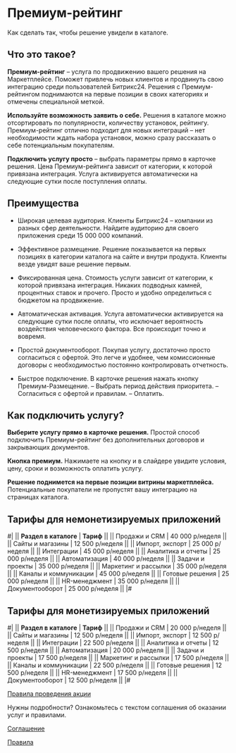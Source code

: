 # Премиум-рейтинг

Как сделать так, чтобы решение увидели в каталоге.

## Что это такое?

**Премиум-рейтинг** – услуга по продвижению вашего решения на Маркетплейсе. Поможет привлечь новых клиентов и продвинуть свою интеграцию среди пользователей Битрикс24. Решения с Премиум-рейтингом поднимаются на первые позиции в своих категориях и отмечены специальной меткой.

**Используйте возможность заявить о себе.** Решения в каталоге можно отсортировать по популярности, количеству установок, рейтингу. Премиум-рейтинг отлично подходит для новых интеграций – нет необходимости ждать набора установок, можно сразу рассказать о себе потенциальным покупателям.

**Подключить услугу просто** – выбрать параметры прямо в карточке решения. Цена Премиум-рейтинга зависит от категории, к которой привязана интеграция. Услуга активируется автоматически на следующие сутки после поступления оплаты.

## Преимущества

* Широкая целевая аудитория. Клиенты Битрикс24 – компании из разных сфер деятельности. Найдите аудиторию для своего приложения среди 15 000 000 компаний.

* Эффективное размещение. Решение показывается на первых позициях в категории каталога на сайте и внутри продукта. Клиенты везде увидят ваше решение первым.

* Фиксированная цена. Стоимость услуги зависит от категории, к которой привязана интеграция. Никаких подводных камней, процентных ставок и прочего. Просто и удобно определиться с бюджетом на продвижение.

* Автоматическая активация. Услуга автоматически активируется на следующие сутки после оплаты, что исключает вероятность воздействия человеческого фактора. Все происходит точно и вовремя.

* Простой документооборот. Покупая услугу, достаточно просто согласиться с офертой. Это легче и удобнее, чем комиссионные договоры с необходимостью постоянно контролировать отчетность.

* Быстрое подключение. В карточке решения нажать кнопку Премиум-Размещение. – Выбрать период действия приоритета. – Согласиться с офертой и правилам. – Оплатить.

## Как подключить услугу?

**Выберите услугу прямо в карточке решения.** Простой способ подключить Премиум-рейтинг без дополнительных договоров и закрывающих документов.

**Кнопка премиум.** Нажимаете на кнопку и в слайдере увидите условия, цену, сроки и возможность оплатить услугу.

**Решение поднимется на первые позиции витрины маркетплейса.** Потенциальные покупатели не пропустят вашу интеграцию на страницах каталога. 

## Тарифы для немонетизируемых приложений

#|
|| **Раздел в каталоге** | **Тариф** ||
|| Продажи и CRM | 40 000 р/неделя ||
|| Сайты и магазины | 12 500 р/неделя ||
|| Импорт, экспорт | 25 000 р/неделя ||
|| Интеграции | 45 000 р/неделя || 
|| Аналитика и отчеты | 25 000 р/неделя ||
|| Автоматизация | 40 000 р/неделя ||
|| Задачи и проекты | 35 000 р/неделя ||
|| Маркетинг и рассылки | 35 000 р/неделя ||
|| Каналы и коммуникации | 45 000 р/неделя ||
|| Готовые решения | 25 000 р/неделя ||
|| HR-менеджмент | 35 000 р/неделя ||
|| Документооборот | 25 000 р/неделя ||
|#

## Тарифы для монетизируемых приложений

#|
|| **Раздел в каталоге** | **Тариф** ||
|| Продажи и CRM | 20 000 р/неделя ||
|| Сайты и магазины | 12 500 р/неделя ||
|| Импорт, экспорт | 12 500 р/неделя ||
|| Интеграции | 22 500 р/неделя || 
|| Аналитика и отчеты | 12 500 р/неделя ||
|| Автоматизация | 20 000 р/неделя ||
|| Задачи и проекты | 17 500 р/неделя ||
|| Маркетинг и рассылки | 17 500 р/неделя ||
|| Каналы и коммуникации | 22 500 р/неделя ||
|| Готовые решения | 12 500 р/неделя ||
|| HR-менеджмент | 17 500 р/неделя ||
|| Документооборот | 12 500 р/неделя ||
|#

[Правила проведения акции](https://partners.1c-bitrix.ru/upload/marketplace/promotion_rules_premium_b24.pdf)

Нужны подробности? Ознакомьтесь с текстом соглашения об оказании услуг и правилами. 

[Соглашение](https://vendors.bitrix24.ru/oferta_premium.pdf)

[Правила](https://vendors.bitrix24.ru/premium_rules.pdf)